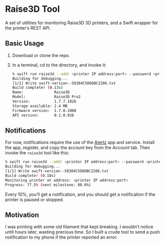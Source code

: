 # Raise3D Tool

A set of utilities for monitoring Raise3D 3D printers, and a Swift wrapper for the printer’s REST API.

## Basic Usage

1. Download or clone the repo.
2. In a terminal, cd to the directory, and invoke it:

	```bash
	% swift run raise3d --addr <printer IP address:port> --password <printer password> info
	Building for debugging...
	[1/1] Write swift-version--58304C5D6DBC2206.txt
	Build complete! (0.13s)
	Name:              Raise3D
	Model:             Raise3D Pro2
	Version:           1.7.7.1026
	Storage available: 2.4 MB
	Firmware version:  1.7.0.1008
	API version:       0.1.0.926
	```


## Notifications

For now, notifications require the use of the [Alertz](https://alertzy.app) app and service. Install the app,
register, and copy the account key from the Account tab. Then invoke the `raise3d` tool like this:

```bash
% swift run raise3d --addr <printer IP address:port> --password <printer password> monitor --notify <alertz account key>
Building for debugging...
[1/1] Write swift-version--58304C5D6DBC2206.txt
Build complete! (0.18s)
Monitoring printer at address: <printer IP address:port>
Progress: 77.5% (next milestone: 80.0%)
```
Every 10%, you’ll get a notification, and you should get a notification if the printer is paused or stopped.
 
## Motivation

I was printing with some old filament that kept breaking. I wouldn’t notice until hours later, wasting
precious time. So I built a crude tool to send a push notification to my phone if the printer reported an
error.
